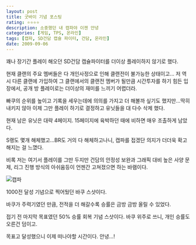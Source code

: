 ```yaml
---
layout: post
title: 굿바이 기념 포스팅
rating: ⭐️⭐️⭐️⭐️
description: 소중했던 내 캡파야 이젠 안녕
categories: [게임, TPS, 온라인]
tags: [캡파, SD건담 캡슐 파이터, 건담, 온라인]
date: 2009-09-06
---
```


꽤나 장기간 플레이 해오던 SD건담 캡슐파이터를 더이상 플레이하지 않기로 했다.

현재 클랜의 주요 멤버들은 다 개인사정으로 인해 클랜전이 불가능한 상태이고... 저 역시 다른 클랜에 가입하여 그 클랜에서의 클랜전 멤버가 될만큼 시간투자를 하기 힘든 입장에서, 공개 방 플레이로는 더이상의 재미를 느끼기 어렵더라. 

빠쿠의 순위를 높이고 기록을 세우는데에 의의를 가지고 더 해볼까 싶기도 했지만...딱히 내키지 않아 이제 그만 플레이 하기로 결정하고 유닛들을 대 다수 삭제 했다.

현재 남은 유닛은 대략 4페이지. 15페이지에 육박하던 때에 비하면 매우 조촐하게 남았다.

S랭도 몇개 해체했고...BR도 거의 다 해체하고나니, 캡파를 접겠단 의지가 더더욱 확고해지는 걸 느꼈다.

비록 저는 여기서 플레이를 그만 두지만 건담의 안정성 보완과 그래픽 대비 높은 사양 문제, 리그 진행 방식의 아쉬움등이 언젠간 고쳐졌으면 하는 바램이다.

![캡파](../../review/img/2009/sdgcf_28.jpeg)

1000전 달성 기념으로 찍어뒀던 바쿠 스샷이다.

바쿠가 주력기였던 만큼, 전적을 더 해갈수록 승률은 금방 금방 올릴 수 있었다.

접기 전 마지막 목표였던 50% 승률 회복 기념 스샷이다. 바쿠 위주로 쓰니, 개인 승률도 오른건 덤이고.

목표고 달성했으니 이제 떠나야할 시간이다. 안녕...!
